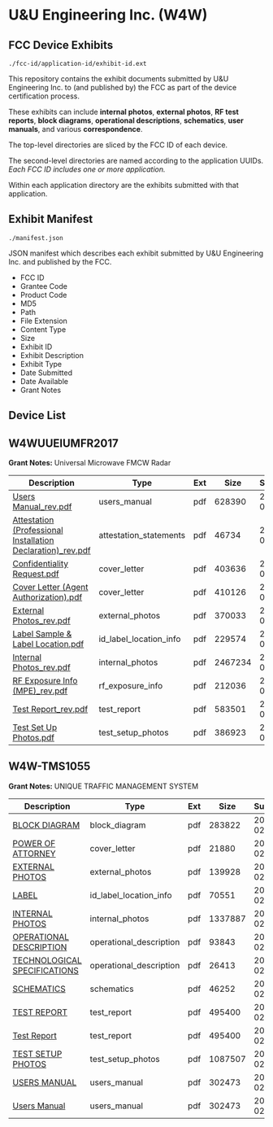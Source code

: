 # U&U Engineering Inc. (W4W)
## FCC Device Exhibits

```
./fcc-id/application-id/exhibit-id.ext
```

This repository contains the exhibit documents submitted by U&U Engineering Inc. to (and published by) the FCC as part of the device certification process.

These exhibits can include **internal photos**, **external photos**, **RF test reports**, **block diagrams**, **operational descriptions**, **schematics**, **user manuals**, and various **correspondence**.

The top-level directories are sliced by the FCC ID of each device.

The second-level directories are named according to the application UUIDs. *Each FCC ID includes one or more application.*

Within each application directory are the exhibits submitted with that application. 

## Exhibit Manifest

```
./manifest.json
```

JSON manifest which describes each exhibit submitted by U&U Engineering Inc. and published by the FCC.

- FCC ID
- Grantee Code
- Product Code
- MD5
- Path
- File Extension
- Content Type
- Size
- Exhibit ID
- Exhibit Description
- Exhibit Type
- Date Submitted
- Date Available
- Grant Notes

## Device List
## W4WUUEIUMFR2017
**Grant Notes:** Universal Microwave FMCW Radar

| Description | Type | Ext | Size | Submitted | Available |
| ----------- | ---- | --- | ---- | --------- | --------- |
| [Users Manual_rev.pdf](W4WUUEIUMFR2017/3849c63adaf0d69fbe254177eb305906/3575319.pdf) | users_manual | pdf | 628390 | 2017-09-22 | 2017-09-22 |
| [Attestation (Professional Installation Declaration)_rev.pdf](W4WUUEIUMFR2017/3849c63adaf0d69fbe254177eb305906/3575307.pdf) | attestation_statements | pdf | 46734 | 2017-09-22 | 2017-09-22 |
| [Confidentiality Request.pdf](W4WUUEIUMFR2017/3849c63adaf0d69fbe254177eb305906/3575309.pdf) | cover_letter | pdf | 403636 | 2017-09-22 | 2017-09-22 |
| [Cover Letter (Agent Authorization).pdf](W4WUUEIUMFR2017/3849c63adaf0d69fbe254177eb305906/3575310.pdf) | cover_letter | pdf | 410126 | 2017-09-22 | 2017-09-22 |
| [External Photos_rev.pdf](W4WUUEIUMFR2017/3849c63adaf0d69fbe254177eb305906/3575311.pdf) | external_photos | pdf | 370033 | 2017-09-22 | 2017-09-22 |
| [Label Sample & Label Location.pdf](W4WUUEIUMFR2017/3849c63adaf0d69fbe254177eb305906/3575313.pdf) | id_label_location_info | pdf | 229574 | 2017-09-22 | 2017-09-22 |
| [Internal Photos_rev.pdf](W4WUUEIUMFR2017/3849c63adaf0d69fbe254177eb305906/3575312.pdf) | internal_photos | pdf | 2467234 | 2017-09-22 | 2017-09-22 |
| [RF Exposure Info (MPE)_rev.pdf](W4WUUEIUMFR2017/3849c63adaf0d69fbe254177eb305906/3575320.pdf) | rf_exposure_info | pdf | 212036 | 2017-09-22 | 2017-09-22 |
| [Test Report_rev.pdf](W4WUUEIUMFR2017/3849c63adaf0d69fbe254177eb305906/3575317.pdf) | test_report | pdf | 583501 | 2017-09-22 | 2017-09-22 |
| [Test Set Up Photos.pdf](W4WUUEIUMFR2017/3849c63adaf0d69fbe254177eb305906/3575318.pdf) | test_setup_photos | pdf | 386923 | 2017-09-22 | 2017-09-22 |
## W4W-TMS1055
**Grant Notes:** UNIQUE TRAFFIC MANAGEMENT SYSTEM

| Description | Type | Ext | Size | Submitted | Available |
| ----------- | ---- | --- | ---- | --------- | --------- |
| [BLOCK DIAGRAM](W4W-TMS1055/09dfe745d17dfe207b18cde3f043cccf/1068985.pdf) | block_diagram | pdf | 283822 | 2009-02-17 | 2009-02-17 |
| [POWER OF ATTORNEY](W4W-TMS1055/09dfe745d17dfe207b18cde3f043cccf/1068992.pdf) | cover_letter | pdf | 21880 | 2009-02-17 | 2009-02-17 |
| [EXTERNAL PHOTOS](W4W-TMS1055/09dfe745d17dfe207b18cde3f043cccf/1068989.pdf) | external_photos | pdf | 139928 | 2009-02-17 | 2009-02-17 |
| [LABEL](W4W-TMS1055/09dfe745d17dfe207b18cde3f043cccf/1068986.pdf) | id_label_location_info | pdf | 70551 | 2009-02-17 | 2009-02-17 |
| [INTERNAL PHOTOS](W4W-TMS1055/09dfe745d17dfe207b18cde3f043cccf/1068990.pdf) | internal_photos | pdf | 1337887 | 2009-02-17 | 2009-02-17 |
| [OPERATIONAL DESCRIPTION](W4W-TMS1055/09dfe745d17dfe207b18cde3f043cccf/1068988.pdf) | operational_description | pdf | 93843 | 2009-02-17 | 2009-02-17 |
| [TECHNOLOGICAL SPECIFICATIONS](W4W-TMS1055/09dfe745d17dfe207b18cde3f043cccf/1068994.pdf) | operational_description | pdf | 26413 | 2009-02-17 | 2009-02-17 |
| [SCHEMATICS](W4W-TMS1055/09dfe745d17dfe207b18cde3f043cccf/1068993.pdf) | schematics | pdf | 46252 | 2009-02-17 | 2009-02-17 |
| [TEST REPORT](W4W-TMS1055/09dfe745d17dfe207b18cde3f043cccf/1068987.pdf) | test_report | pdf | 495400 | 2009-02-17 | 2009-02-17 |
| [Test Report](W4W-TMS1055/09dfe745d17dfe207b18cde3f043cccf/1068987.pdf) | test_report | pdf | 495400 | 2009-02-19 | 2009-02-17 |
| [TEST SETUP PHOTOS](W4W-TMS1055/09dfe745d17dfe207b18cde3f043cccf/1068991.pdf) | test_setup_photos | pdf | 1087507 | 2009-02-17 | 2009-02-17 |
| [USERS MANUAL](W4W-TMS1055/09dfe745d17dfe207b18cde3f043cccf/1068995.pdf) | users_manual | pdf | 302473 | 2009-02-17 | 2009-02-17 |
| [Users Manual](W4W-TMS1055/09dfe745d17dfe207b18cde3f043cccf/1068995.pdf) | users_manual | pdf | 302473 | 2009-02-19 | 2009-02-17 |

